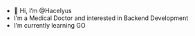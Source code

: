 - 👋 Hi, I’m @Hacelyus
- I’m a Medical Doctor and interested in Backend Development
- I’m currently learning GO
